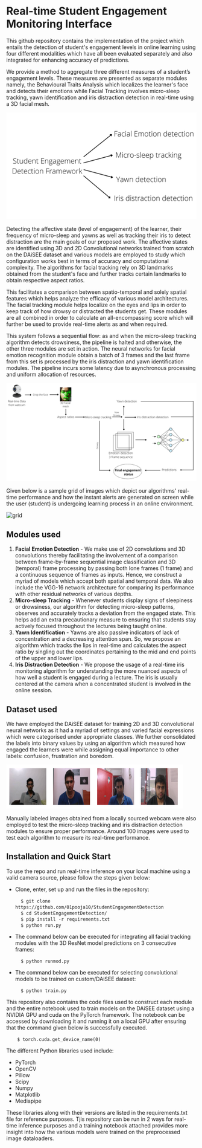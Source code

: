 # Real-time Student Engagement Monitoring Interface

This github repository contains the implementation of the project which entails the detection of student's engagement levels in online learning using four different modalities which have all been evaluated separately and also integrated for enhancing accuracy of predictions.

We provide a method to aggregate three different measures of a student’s engagement levels. These measures are presented as separate modules namely, the Behavioural Traits Analysis which localizes the learner's face and detects their emotions while Facial Tracking involves micro-sleep tracking, yawn identification and iris distraction detection in real-time using a 3D facial mesh.

![Flowchart](https://github.com/01pooja10/StudentEngagementDetection/blob/main/dependecies/flow1re.png)

Detecting the affective state (level of engagement) of the learner, their frequency of micro-sleep and yawns as well as tracking their iris to detect distraction are the main goals of our proposed work. The affective states are identified using 3D and 2D Convolutional networks trained from scratch on the DAiSEE dataset and various models are employed to study which configuration works best in terms of accuracy and computational complexity. The algorithms for facial tracking rely on 3D landmarks obtained from the student's face and further tracks certain landmarks to obtain respective aspect ratios.

This facilitates a comparison between spatio-temporal and solely spatial features which helps analyze the efficacy of various model architectures. The facial tracking module helps localize on the eyes and lips in order to keep track of how drowsy or distracted the students get. These modules are all combined in order to calculate an all-encompassing score which will further be used to provide real-time alerts as and when required.

This system follows a sequential flow: as and when the micro-sleep tracking algorithm detects drowsiness, the pipeline is halted and otherwise, the other three modules are set in action. The neural networks for facial emotion recognition module obtain a batch of 3 frames and the last frame from this set is processed by the iris distraction and yawn identification modules. The pipeline incurs some latency due to asynchronous processing and uniform allocation of resources.

![flowchart2](https://github.com/01pooja10/StudentEngagementDetection/blob/main/dependecies/flow2.png)

Given below is a sample grid of images which depict our algorithms' real-time performance and how the instant alerts are generated on screen while the user (student) is undergoing learning process in an online environment.

![grid](https://github.com/01pooja10/mitacs/blob/main/dependecies/gridim.png)

## Modules used

1. **Facial Emotion Detection** - We make use of 2D convolutions and 3D convolutions thereby facilitating the involvement of a comparison between frame-by-frame sequential image classification and 3D (temporal) frame processing by passing both lone frames (1 frame) and a continuous sequence of frames as inputs. Hence, we construct a myriad of models which accept both spatial and temporal data. We also include the VGG-16 network architecture for comparing its performance with other residual networks of various depths.
2. **Micro-sleep Tracking** - Whenever students display signs of sleepiness or drowsiness, our algorithm for detecting micro-sleep patterns, observes and accurately tracks a deviation from the engaged state. This helps add an extra precautionary measure to ensuring that students stay actively focused throughout the lectures being taught online.
3. **Yawn Identification** - Yawns are also passive indicators of lack of concentration and a decreasing attention span. So, we propose an algorithm which tracks the lips in real-time and calculates the aspect ratio by singling out the coordinates pertaining to the mid and end points of the upper and lower lips.
4. **Iris Distraction Detection** - We propose the usage of a real-time iris monitoring algorithm for understanding the more nuanced aspects of how well a student is engaged during a lecture. The iris is usually centered at the camera when a concentrated student is involved in the online session.


## Dataset used
We have employed the DAiSEE dataset for training 2D and 3D convolutional neural networks as it had a myriad of settings and varied facial expressions which were categorised under appropriate classes. We further consolidated the labels into binary values by using an algorithm which measured how engaged the learners were while assigning equal importance to other labels: confusion, frustration and boredom.

![daiseegrid](https://github.com/01pooja10/StudentEngagementDetection/blob/main/dependecies/grid2.png)

Manually labeled images obtained from a locally sourced webcam were also employed to test the micro-sleep tracking and iris distraction detection modules to ensure proper performance. Around 100 images were used to test each algorithm to measure its real-time performance.

## Installation and Quick Start
To use the repo and run real-time inference on your local machine using a valid camera source, please follow the steps given below:

- Clone, enter, set up and run the files in the repository: 

        $ git clone https://github.com/01pooja10/StudentEngagementDetection
        $ cd StudentEngagementDetection/
        $ pip install -r requirements.txt
        $ python run.py
        
- The command below can be executed for integrating all facial tracking modules with the 3D ResNet model predictions on 3 consecutive frames:

        $ python runmod.py
        
- The command below can be executed for selecting convolutional models to be trained on custom/DAiSEE dataset:

        $ python train.py  

This repository also contains the code files used to construct each module and the entire notebook used to train models on the DAiSEE dataset using a NVIDIA GPU and cuda on the PyTorch framework. The notebook can be accessed by downloading it and running it on a local GPU after ensuring that the command given below is successfully executed.

        $ torch.cuda.get_device_name(0)
        
The different Python libraries used include:
* PyTorch
* OpenCV
* Pillow
* Scipy
* Numpy
* Matplotlib
* Mediapipe

These libraries along with their versions are listed in the requirements.txt file for reference purposes. Tjis repository can be run in 2 ways for real-time inference purposes and a training notebook attached provides more insight into how the various models were trained on the preprocessed image dataloaders.
